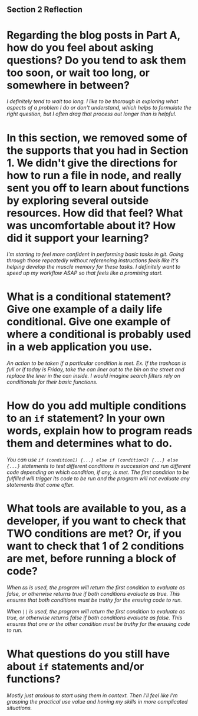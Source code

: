 ## Section 2 Reflection

# Regarding the blog posts in Part A, how do you feel about asking questions? Do you tend to ask them too soon, or wait too long, or somewhere in between?

*I definitely tend to wait too long. I like to be thorough in exploring what aspects of a problem I do or don't understand, which helps to formulate the right question, but I often drag that process out longer than is helpful.*

# In this section, we removed some of the supports that you had in Section 1. We didn't give the directions for how to run a file in node, and really sent you off to learn about functions by exploring several outside resources. How did that feel? What was uncomfortable about it? How did it support your learning?

*I'm starting to feel more confident in performing basic tasks in git. Going through those repeatedly without referencing instructions feels like it's helping develop the muscle memory for these tasks. I definitely want to speed up my workflow ASAP so that feels like a promising start.*

# What is a conditional statement? Give one example of a daily life conditional. Give one example of where a conditional is probably used in a web application you use.

*An action to be taken if a particular condition is met. Ex. If the trashcan is full or if today is Friday, take the can liner out to the bin on the street and replace the liner in the can inside. I would imagine search filters rely on conditionals for their basic functions.*

# How do you add multiple conditions to an `if` statement? In your own words, explain how to program reads them and determines what to do.

*You can use `if (condition1) {...} else if (condition2) {...} else {...}` statements to test different conditions in succession and run different code depending on which condition, if any, is met. The first condition to be fulfilled will trigger its code to be run and the program will not evaluate any statements that come after.*

# What tools are available to you, as a developer, if you want to check that TWO conditions are met? Or, if you want to check that 1 of 2 conditions are met, before running a block of code?

*When `&&` is used, the program will return the first condition to evaluate as false, or otherwise returns true if both conditions evaluate as true. This ensures that both conditions must be truthy for the ensuing code to run.*

*When `||` is used, the program will return the first condition to evaluate as true, or otherwise returns false if both conditions evaluate as false. This ensures that one or the other condition must be truthy for the ensuing code to run.*

# What questions do you still have about `if` statements and/or functions?

*Mostly just anxious to start using them in context. Then I'll feel like I'm grasping the practical use value and honing my skills in more complicated situations.*
